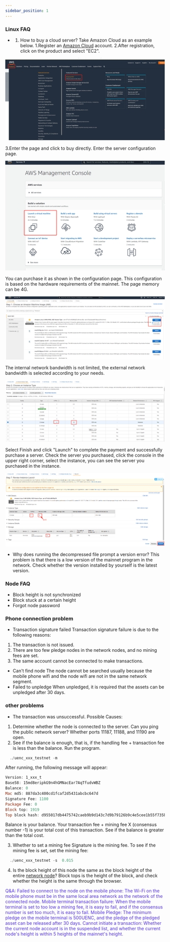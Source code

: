 ```yaml
---
sidebar_position: 1
---
```



### Linux FAQ
*  1. How to buy a cloud server?
Take Amazon Cloud as an example below.
1.Register an [Amazon Cloud](https://us-east-2.console.aws.amazon.com/ec2/v2/home?region=us-east-2#Home:) account.
2.After registration, click on the product and select "EC2".

 ![Example banner](../assets/en_picture/5-1.png)

3.Enter the page and click to buy directly. Enter the server configuration page.

 ![Example banner](../assets/en_picture/5-3.png)

You can purchase it as shown in the configuration page. This configuration is based on the hardware requirements of the mainnet. The page memory can be 4G.

 ![Example banner](../assets/en_picture/5-4.png)

The internal network bandwidth is not limited, the external network bandwidth is selected according to your needs.


 ![Example banner](../assets/en_picture/5-5.png)

Select Finish and click "Launch" to complete the payment and successfully purchase a server.
Check the server you purchased, click the console in the upper right corner, select the instance, you can see the server you purchased in the instance.

![Example banner](../assets/en_picture/5-6.png)

*  Why does running the decompressed file prompt a version error?
This problem is that there is a low version of the mainnet program in the network. Check whether the version installed by yourself is the latest version.
 
### Node FAQ
* Block height is not synchronized
* Block stuck at a certain height
* Forgot node password

### Phone connection problem
* Transaction signature failed
Transaction signature failure is due to the following reasons:
1. The transaction is not issued.
2. There are too few pledge nodes in the network nodes, and no mining fees are set.
3. The same account cannot be connected to make transactions.
* Can't find node
The node cannot be searched usually because the mobile phone wifi and the node wifi are not in the same network segment.
* Failed to unpledge
When unpledged, it is required that the assets can be unpledged after 30 days.

### other problems
* The transaction was unsuccessful.
Possible Causes:
1. Determine whether the node is connected to the server.
   Can you ping the public network server? Whether ports 11187, 11188, and 11190 are open.
2. See if the balance is enough, that is, if the handling fee + transaction fee is less than the balance.
  Run the program.

 ```powershell 
   ./uenc_xxx_testnet -m   
 ``` 

   After running, the following message will appear:

```powershell
Version: 1_xxx_t
Base58: 15md8eripkG9n4hGMNacEar7AqTfudvWBZ
Balance: 0
Mac md5: 887da3c400cd1fcaf2d5431abcbc647d
Signature Fee: 1100
Package Fee: 0
Block top: 1919
Top block hash: d955017db4475742caeb9b9d143c7d9b79126b9c4e5cee1b55f735b00f42fdbd
```  

  Balance is your balance. Your transaction fee + mining fee X (consensus number -1) is your total cost of this transaction. See if the balance is greater than the total cost.

3. Whether to set a mining fee
Signature is the mining fee. To see if the mining fee is set, set the mining fee:
```powershell
  ./uenc_xxx_testnet -s  0.015
```  

4. Is the block height of this node the same as the block height of the entire [network node](http://www.uenc.io/chainExplorer/index.html#/)?
Block tops is the height of the block, and check whether the height is the same through the browser.

<font color='#5432F4'>Q&A:
Failed to connect to the node on the mobile phone: The Wi-Fi on the mobile phone must be in the same local area network as the network of the connected node.
Mobile terminal transaction failure: When the mobile terminal is set to too low a mining fee, it is easy to fail, and if the consensus number is set too much, it is easy to fail.
Mobile Pledge: The minimum pledge on the mobile terminal is 500UENC, and the pledge of the pledged asset can be released after 30 days.
Cannot initiate a transaction: Whether the current node account is in the suspended list, and whether the current node's height is within 5 heights of the mainnet's height.
</font>

